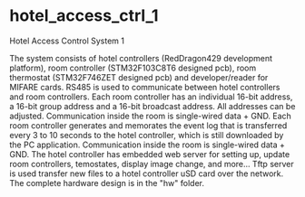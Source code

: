 # hotel_access_ctrl_1
Hotel Access Control System 1

The system consists of hotel controllers (RedDragon429 development platform), room controller (STM32F103C8T6 designed pcb), room thermostat (STM32F746ZET designed pcb) and developer/reader for MIFARE cards. RS485 is used to communicate between hotel controllers and room controllers. Each room controller has an individual 16-bit address, a 16-bit group address and a 16-bit broadcast address. All addresses can be adjusted. Communication inside the room is single-wired data + GND. Each room controller generates and memorates the event log that is transferred every 3 to 10 seconds to the hotel controller, which is still downloaded by the PC application. Communication inside the room is single-wired data + GND. The hotel controller has embedded web server for setting up, update room controllers, temostates, display image change, and more... Tftp server is used transfer new files to a hotel controller uSD card over the network. The complete hardware design is in the "hw" folder.
